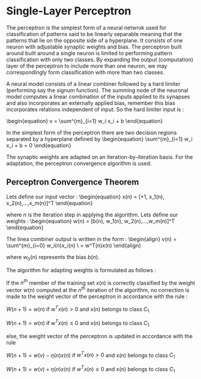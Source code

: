 # Single-Layer Perceptron
The perceptron is the simplest form of a neural netwrok used for classification of patterns said to be linearly separable meaning that the patterns that lie on the opposite side of a hyperplane. It consists of one neuron with adjustable synaptic weights and bias. The perceptron built around built around a single neuron is limited to performing pattern classification with only two classes. By expanding the output (computation) layer of the perceptron to include more than one neuron, we may correspondingly form classification with more than two classes.


A neural model consists of a linear combiner followed by a hard limiter (performing say the signum function). The summing node of the neuronal model computes a linear combination of the inputs applied to its synapses and also incorporates an externally applied bias, remember this bias incorporates relations independent of input. So the hard limiter input is :

\begin{equation}
v = \sum^{m}_{i=1} w_i x_i + b
\end{equation}

In the simplest form of the perceptron there are two decision regions separated by a hyperplane defined by
\begin{equation}
 \sum^{m}_{i=1} w_i x_i + b = 0
\end{equation}

The synaptic weights are adapted on an iteration-by-iteration basis. For the adaptation, the perceptron convergence algorithm is used.

## Perceptron Convergence Theorem
Lets define our input vector :
\begin{equation}
x(n) = [+1, x_1(n), x_2(n),...,x_m(n)]^T
\end{equation}

where $n$ is the iteration step in applying the algorithm. Lets define our weights :
\begin{equation}
w(n) = [b(n), w_1(n), w_2(n),...,w_m(n)]^T
\end{equation}

The linea combiner output is written in the form :
\begin{align}
v(n) = \sum^{m}_{i=0} w_i(n)x_i(n) \\
= w^T(n)x(n)
\end{align}

where $w_0(n)$ represents the bias $b(n)$.

The algorithm for adapting weights is formulated as follows :

If the $n^{th}$ member of the training set $x(n)$ is correctly classified by the weight vector $w(n)$ computed at the $n^{th}$ iteration of the algorithm, no correction is made to the weight vector of the perceptron in accordance with the rule :

$W(n + 1) = w(n)$  if $w^T x(n) > 0$ and x(n) belongs to class $C_1$

$W(n + 1) = w(n)$  if $w^T x(n) \leq 0$ and x(n) belongs to class $C_1$

else, the weight vector of the perceptron is updated in accordance with the rule

$W(n + 1) = w(v) - \eta(n)x(n)$  if $w^T x(n) > 0$ and x(n) belongs to class $C_1$

$W(n + 1) = w(v) + \eta(n)x(n)$  if $w^T x(n) \leq 0$ and x(n) belongs to class $C_1$




